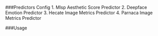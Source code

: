 ###Predictors Config
    1. Mlsp Aesthetic Score Predictor 
    2. Deepface Emotion Predictor 
    3. Hecate Image Metrics Predictor 
    4. Parnaca Image Metrics Predictor 
    
###Usage

